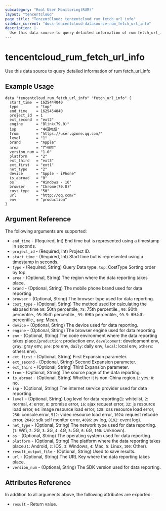 ```yaml
---
subcategory: "Real User Monitoring(RUM)"
layout: "tencentcloud"
page_title: "TencentCloud: tencentcloud_rum_fetch_url_info"
sidebar_current: "docs-tencentcloud-datasource-rum_fetch_url_info"
description: |-
  Use this data source to query detailed information of rum fetch_url_info
---
```


# tencentcloud_rum_fetch_url_info

Use this data source to query detailed information of rum fetch_url_info

## Example Usage

```hcl
data "tencentcloud_rum_fetch_url_info" "fetch_url_info" {
  start_time  = 1625444040
  type        = "top"
  end_time    = 1625454840
  project_id  = 1
  ext_second  = "ext2"
  engine      = "Blink(79.0)"
  isp         = "中国电信"
  from        = "https://user.qzone.qq.com/"
  level       = "1"
  brand       = "Apple"
  area        = "广州市"
  version_num = "1.0"
  platform    = "2"
  ext_third   = "ext3"
  ext_first   = "ext1"
  net_type    = "2"
  device      = "Apple - iPhone"
  is_abroad   = "0"
  os          = "Windows - 10"
  browser     = "Chrome(79.0)"
  cost_type   = "50"
  url         = "http://qq.com/"
  env         = "production"
}
```

## Argument Reference

The following arguments are supported:

* `end_time` - (Required, Int) End time but is represented using a timestamp in seconds.
* `project_id` - (Required, Int) Project ID.
* `start_time` - (Required, Int) Start time but is represented using a timestamp in seconds.
* `type` - (Required, String) Query Data type. `top`: CostType Sorting order by top.
* `area` - (Optional, String) The region where the data reporting takes place.
* `brand` - (Optional, String) The mobile phone brand used for data reporting.
* `browser` - (Optional, String) The browser type used for data reporting.
* `cost_type` - (Optional, String) The method used for calculating the elapsed time `50`: 50th percentile, `75`: 75th percentile., `90`: 90th percentile., `95`: 95th percentile., `99`: 99th percentile., `99.5`: 99.5th percentile., `avg`: Mean.
* `device` - (Optional, String) The device used for data reporting.
* `engine` - (Optional, String) The browser engine used for data reporting.
* `env` - (Optional, String) The code environment where the data reporting takes place.(`production`: production env, `development`: development env, `gray`: gray env, `pre`: pre env, `daily`: daily env, `local`: local env, `others`: others env).
* `ext_first` - (Optional, String) First Expansion parameter.
* `ext_second` - (Optional, String) Second Expansion parameter.
* `ext_third` - (Optional, String) Third Expansion parameter.
* `from` - (Optional, String) The source page of the data reporting.
* `is_abroad` - (Optional, String) Whether it is non-China region.`1`: yes; `0`: no.
* `isp` - (Optional, String) The internet service provider used for data reporting.
* `level` - (Optional, String) Log level for data reporting(`1`: whitelist, `2`: normal, `4`: error, `8`: promise error, `16`: ajax request error, `32`: js resource load error, `64`: image resource load error, `128`: css resource load error, `256`: console.error, `512`: video resource load error, `1024`: request retcode error, `2048`: sdk self monitor error, `4096`: pv log, `8192`: event log).
* `net_type` - (Optional, String) The network type used for data reporting.(`1`: Wifi, `2`: 2G, `3`: 3G, `4`: 4G, `5`: 5G, `6`: 6G, `100`: Unknown).
* `os` - (Optional, String) The operating system used for data reporting.
* `platform` - (Optional, String) The platform where the data reporting takes place.(`1`: Android, `2`: IOS, `3`: Windows, `4`: Mac, `5`: Linux, `100`: Other).
* `result_output_file` - (Optional, String) Used to save results.
* `url` - (Optional, String) The URL Key where the data reporting takes place.
* `version_num` - (Optional, String) The SDK version used for data reporting.

## Attributes Reference

In addition to all arguments above, the following attributes are exported:

* `result` - Return value.


